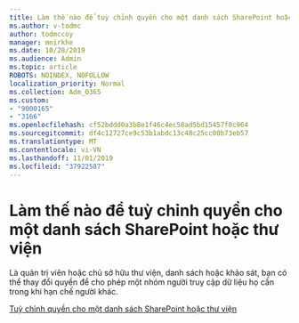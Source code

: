 ```yaml
---
title: Làm thế nào để tuỳ chỉnh quyền cho một danh sách SharePoint hoặc thư viện
ms.author: v-todmc
author: todmccoy
manager: mnirkhe
ms.date: 10/28/2019
ms.audience: Admin
ms.topic: article
ROBOTS: NOINDEX, NOFOLLOW
localization_priority: Normal
ms.collection: Adm_O365
ms.custom:
- "9000165"
- "3166"
ms.openlocfilehash: cf52bddd0a3b8e1f46c4ec58ad5bd15457f0c964
ms.sourcegitcommit: df4c12727ce9c53b1abdc13c48c25cc00b73eb57
ms.translationtype: MT
ms.contentlocale: vi-VN
ms.lasthandoff: 11/01/2019
ms.locfileid: "37922587"
---
```

# <a name="how-to-customize-permissions-for-a-sharepoint-list-or-library"></a>Làm thế nào để tuỳ chỉnh quyền cho một danh sách SharePoint hoặc thư viện

Là quản trị viên hoặc chủ sở hữu thư viện, danh sách hoặc khảo sát, bạn có thể thay đổi quyền để cho phép một nhóm người truy cập dữ liệu họ cần trong khi hạn chế người khác.

[Tuỳ chỉnh quyền cho một danh sách SharePoint hoặc thư viện](https://support.office.com/article/customize-permissions-for-a-sharepoint-list-or-library-02d770f3-59eb-4910-a608-5f84cc297782)